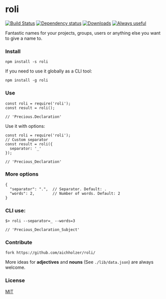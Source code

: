 # roli
[![Build Status](https://travis-ci.org/aichholzer/roli.svg?branch=master)](https://travis-ci.org/aichholzer/roli)
[![Dependency status](https://gemnasium.com/badges/github.com/aichholzer/roli.svg)](https://gemnasium.com/github.com/aichholzer/roli)
[![Downloads](https://img.shields.io/npm/dt/roli.svg)](https://www.npmjs.com/package/roli)
[![Always useful](https://img.shields.io/badge/always-useful-ff6400.svg)](https://github.com/aichholzer/roli)

Fantastic names for your projects, groups, users or anything else you want to give a name to.


### Install
```
npm install -s roli
```
If you need to use it globally as a CLI tool:
```
npm install -g roli
```


### Use
```
const roli = require('roli');
const result = roli();

// 'Precious.Declaration'
```

Use it with options:
```
const roli = require('roli');
// Custom separator
const result = roli({
  separator: '_'
});

// 'Precious_Declaration'
```

### More options
```
{
  "separator": ".",  // Separator. Default: .
  "words": 2,        // Number of words. Default: 2
}
```

### CLI use:
```
$> roli --separator=_ --words=3

// 'Precious_Declaration_Subject'
```


### Contribute
```
fork https://github.com/aichholzer/roli/
```

More ideas for **adjectives** and **nouns** (See `./lib/data.json`) are always welcome.


### License

[MIT](https://github.com/aichholzer/roli/blob/master/LICENSE)
